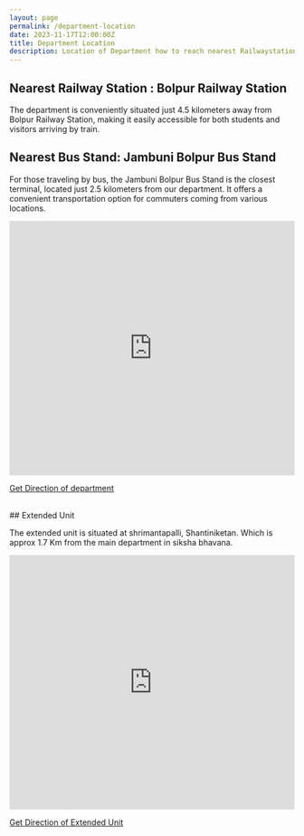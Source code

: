 ```yaml
---
layout: page
permalink: /department-location
date: 2023-11-17T12:00:00Z
title: Department Location
description: Location of Department how to reach nearest Railwaystation and Bustand
---
```



## Nearest Railway Station : Bolpur Railway Station
           
The department is conveniently situated just 4.5 kilometers away from Bolpur Railway Station, making it easily accessible for both students and visitors arriving by train.

## Nearest Bus Stand: Jambuni Bolpur Bus Stand

For those traveling by bus, the Jambuni Bolpur Bus Stand is the closest terminal, located just 2.5 kilometers from our department. It offers a convenient transportation option for commuters coming from various locations.


<iframe src="https://www.google.com/maps/embed?pb=!1m18!1m12!1m3!1d3653.844944865238!2d87.67163807527793!3d23.681502378717514!2m3!1f0!2f0!3f0!3m2!1i1024!2i768!4f13.1!3m3!1m2!1s0x39f9dce942887d45%3A0xe34a2a09eb7ab9a4!2sStatistics%20Department%2CVisva%20Bharati!5e0!3m2!1sen!2sin!4v1695548916699!5m2!1sen!2sin" width="100%" height="450" style="border:0;" allowfullscreen="" loading="lazy" referrerpolicy="no-referrer-when-downgrade"></iframe>
 
 
[Get Direction of department <i class='far fa-map'></i> ](https://www.google.com/maps/dir//Statistics+Department,Visva+Bharati+MMJF%2BJM4+Santiniketan+Road+Bolpur,+West+Bengal+731204/@23.6815024,87.674213,16z/data=!4m8!4m7!1m0!1m5!1m1!1s0x39f9dce942887d45:0xe34a2a09eb7ab9a4!2m2!1d87.6742321!2d23.6815022?entry=ttu)


<br>
## Extended Unit

The extended unit is situated at shrimantapalli, Shantiniketan. Which is approx 1.7 Km from the main department in siksha bhavana.

<iframe src="https://www.google.com/maps/embed?pb=!1m17!1m12!1m3!1d5167.485376987212!2d87.67758452411444!3d23.677247097291534!2m3!1f0!2f0!3f0!3m2!1i1024!2i768!4f13.1!3m2!1m1!2zMjPCsDQwJzI5LjUiTiA4N8KwNDAnNTMuMyJF!5e0!3m2!1sen!2sin!4v1700283659910!5m2!1sen!2sin" width="100%" height="450" style="border:0;" allowfullscreen="" loading="lazy" referrerpolicy="no-referrer-when-downgrade"></iframe>

[Get Direction of Extended Unit <i class='far fa-map'></i> ](https://goo.gl/maps/5XMvUVHvxANZemB79)
